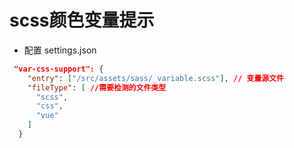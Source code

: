# scss颜色变量提示
- 配置 settings.json
```json
 "var-css-support": {
    "entry": ["/src/assets/sass/_variable.scss"], // 变量源文件
    "fileType": [ //需要检测的文件类型
      "scss",
      "css",
      "vue"
    ]
  }
```